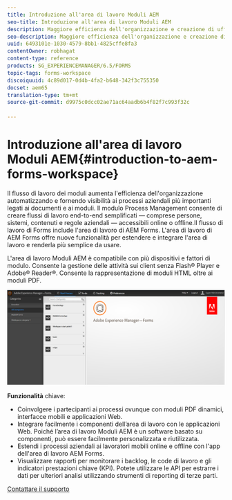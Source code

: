```yaml
---
title: Introduzione all'area di lavoro Moduli AEM
seo-title: Introduzione all'area di lavoro Moduli AEM
description: Maggiore efficienza dell'organizzazione e creazione di uffici senza carta tramite l'automazione dei processi aziendali tramite l'area di lavoro di LiveCycle AEM Forms.
seo-description: Maggiore efficienza dell'organizzazione e creazione di uffici senza carta tramite l'automazione dei processi aziendali tramite l'area di lavoro di LiveCycle AEM Forms.
uuid: 6493101e-1030-4579-8bb1-4825cffe8fa3
contentOwner: robhagat
content-type: reference
products: SG_EXPERIENCEMANAGER/6.5/FORMS
topic-tags: forms-workspace
discoiquuid: 4c89d017-0d4b-4fa2-b648-342f3c755350
docset: aem65
translation-type: tm+mt
source-git-commit: d9975c0dcc02ae71ac64aadb6b4f82f7c993f32c

---
```



# Introduzione all&#39;area di lavoro Moduli AEM{#introduction-to-aem-forms-workspace}

Il flusso di lavoro dei moduli aumenta l&#39;efficienza dell&#39;organizzazione automatizzando e fornendo visibilità ai processi aziendali più importanti legati ai documenti e ai moduli. Il modulo Process Management consente di creare flussi di lavoro end-to-end semplificati — comprese persone, sistemi, contenuti e regole aziendali — accessibili online o offline.Il flusso di lavoro di Forms include l&#39;area di lavoro di AEM Forms. L&#39;area di lavoro di AEM Forms offre nuove funzionalità per estendere e integrare l&#39;area di lavoro e renderla più semplice da usare.

L&#39;area di lavoro Moduli AEM è compatibile con più dispositivi e fattori di modulo. Consente la gestione delle attività sui client senza Flash® Player e Adobe® Reader®. Consente la rappresentazione di moduli HTML oltre ai moduli PDF.

![html-ws](assets/html-ws.png)

**Funzionalità** chiave:

* Coinvolgere i partecipanti ai processi ovunque con moduli PDF dinamici, interfacce mobili e applicazioni Web.
* Integrare facilmente i componenti dell’area di lavoro con le applicazioni Web. Poiché l’area di lavoro Moduli AEM è un software basato su componenti, può essere facilmente personalizzata e riutilizzata.
* Estendi i processi aziendali ai lavoratori mobili online e offline con l&#39;app dell&#39;area di lavoro AEM Forms.
* Visualizzare rapporti per monitorare i backlog, le code di lavoro e gli indicatori prestazioni chiave (KPI). Potete utilizzare le API per estrarre i dati per ulteriori analisi utilizzando strumenti di reporting di terze parti.

[Contattare il supporto](https://www.adobe.com/account/sign-in.supportportal.html)
